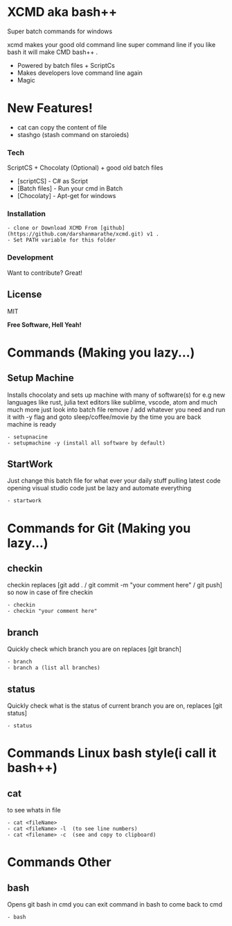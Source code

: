 # XCMD aka bash++
Super batch commands for windows

xcmd makes your good old command line super command line if you like bash it will make CMD bash++ .

  - Powered by batch files + ScriptCs
  - Makes developers love command line again 
  - Magic

# New Features!

  - cat can copy the content of file
  - stashgo (stash command on staroieds)


### Tech

ScriptCS + Chocolaty (Optional) + good old batch files

* [scriptCS] - C# as Script
* [Batch files] - Run your cmd in Batch
* [Chocolaty] - Apt-get for windows

### Installation

    - clone or Download XCMD From [github](https://github.com/darshanmarathe/xcmd.git) v1 .
    - Set PATH variable for this folder

### Development

Want to contribute? Great!


License
----

MIT


**Free Software, Hell Yeah!**

# Commands (Making you lazy...)
## Setup Machine

Installs chocolaty and sets up machine with many of software(s) for e.g new languages like rust, julia text editors like sublime, vscode, atom and much much more just look into batch file remove / add whatever you need and run it with -y flag and goto sleep/coffee/movie by the time you are back machine is ready 

    - setupnacine
    - setupmachine -y (install all software by default)

## StartWork

Just change this batch file for what ever your daily stuff pulling latest code opening visual studio code just be lazy and automate everything

    - startwork


# Commands for Git (Making you lazy...)
## checkin
checkin replaces [git add .  / git commit -m "your comment here" / git push] so now in case of fire checkin 

    - checkin   
    - checkin "your comment here"

## branch
Quickly check which branch you are on replaces [git branch]

    - branch   
    - branch a (list all branches)

## status
Quickly check what is the status of current branch you are on, replaces [git status]

    - status   



# Commands Linux bash style(i call it bash++)
## cat 
to see whats in file 

    - cat <fileName>   
    - cat <fileName> -l  (to see line numbers)
    - cat <filename> -c  (see and copy to clipboard)


# Commands Other 
## bash

Opens git bash in cmd you can exit command in bash to come back to cmd 
   
    - bash
